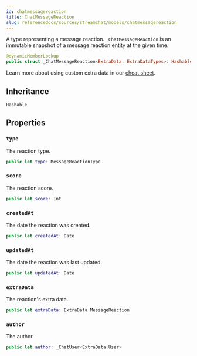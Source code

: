 ```yaml
---
id: chatmessagereaction 
title: ChatMessageReaction
slug: referencedocs/sources/streamchat/models/chatmessagereaction
---
```


A type representing a message reaction. `_ChatMessageReaction` is an immutable snapshot
of a message reaction entity at the given time.

``` swift
@dynamicMemberLookup
public struct _ChatMessageReaction<ExtraData: ExtraDataTypes>: Hashable 
```

> 

Learn more about using custom extra data in our [cheat sheet](https://github.com/GetStream/stream-chat-swift/wiki/Cheat-Sheet#working-with-extra-data).

## Inheritance

`Hashable`

## Properties

### `type`

The reaction type.

``` swift
public let type: MessageReactionType
```

### `score`

The reaction score.

``` swift
public let score: Int
```

### `createdAt`

The date the reaction was created.

``` swift
public let createdAt: Date
```

### `updatedAt`

The date the reaction was last updated.

``` swift
public let updatedAt: Date
```

### `extraData`

The reaction's extra data.

``` swift
public let extraData: ExtraData.MessageReaction
```

### `author`

The author.

``` swift
public let author: _ChatUser<ExtraData.User>
```
